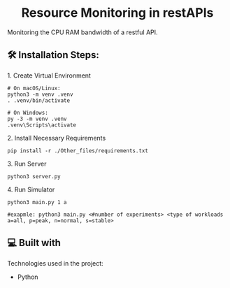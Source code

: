 <h1 align="center" id="title">Resource Monitoring in restAPIs</h1>

<p id="description">Monitoring the CPU RAM bandwidth of a restful API.</p>

<h2>🛠️ Installation Steps:</h2>

<p>1. Create Virtual Environment</p>

```
# On macOS/Linux:
python3 -m venv .venv
. .venv/bin/activate

# On Windows:
py -3 -m venv .venv
.venv\Scripts\activate
```

<p>2. Install Necessary Requirements</p>

```
pip install -r ./Other_files/requirements.txt
```

<p>3. Run Server</p>

```
python3 server.py
```

<p>4. Run Simulator</p>

```
python3 main.py 1 a

#exapmle: python3 main.py <#number of experiments> <type of workloads a=all, p=peak, n=normal, s=stable>
```

<h2>💻 Built with</h2>

Technologies used in the project:

- Python
